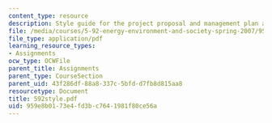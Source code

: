 ```yaml
---
content_type: resource
description: Style guide for the project proposal and management plan assignment.
file: /media/courses/5-92-energy-environment-and-society-spring-2007/959e8b0173e4fd3bc7641981f80ce56a_592style.pdf
file_type: application/pdf
learning_resource_types:
- Assignments
ocw_type: OCWFile
parent_title: Assignments
parent_type: CourseSection
parent_uid: 43f286df-88a8-337c-5bfd-d7fb8d815aa8
resourcetype: Document
title: 592style.pdf
uid: 959e8b01-73e4-fd3b-c764-1981f80ce56a
---
```

